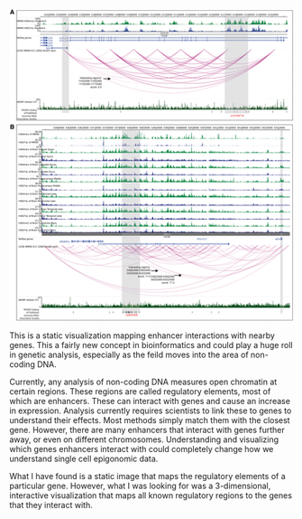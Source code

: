 ![reflection](reflection_w2.png)

This is a static visualization mapping enhancer interactions with nearby genes. This a fairly new concept in bioinformatics and could play a huge roll in genetic analysis, especially as the feild moves into the area of non-coding DNA.

Currently, any analysis of non-coding DNA measures open chromatin at certain regions. These regions are called regulatory elements, most of which are enhancers. These can interact with genes and cause an increase in expression. Analysis currently requires scientists to link these to genes to understand their effects. Most methods simply match them with the closest gene. However, there are many enhancers that interact with genes further away, or even on different chromosomes. Understanding and visualizing which genes enhancers interact with could completely change how we understand single cell epigonomic data.

What I have found is a static image that maps the regulatory elements of a particular gene. However, what I was looking for was a 3-dimensional, interactive visualization that maps all known regulatory regions to the genes that they interact with. 
